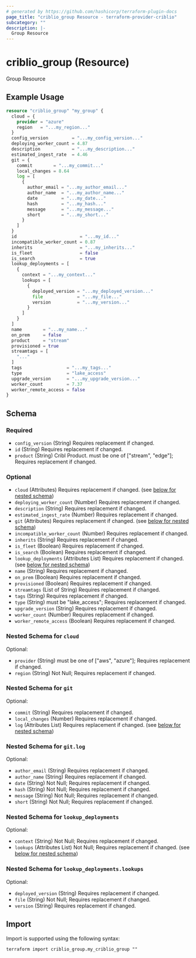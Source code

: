 ```yaml
---
# generated by https://github.com/hashicorp/terraform-plugin-docs
page_title: "criblio_group Resource - terraform-provider-criblio"
subcategory: ""
description: |-
  Group Resource
---
```


# criblio_group (Resource)

Group Resource

## Example Usage

```terraform
resource "criblio_group" "my_group" {
  cloud = {
    provider = "azure"
    region   = "...my_region..."
  }
  config_version         = "...my_config_version..."
  deploying_worker_count = 4.87
  description            = "...my_description..."
  estimated_ingest_rate  = 4.46
  git = {
    commit        = "...my_commit..."
    local_changes = 8.64
    log = [
      {
        author_email = "...my_author_email..."
        author_name  = "...my_author_name..."
        date         = "...my_date..."
        hash         = "...my_hash..."
        message      = "...my_message..."
        short        = "...my_short..."
      }
    ]
  }
  id                        = "...my_id..."
  incompatible_worker_count = 0.87
  inherits                  = "...my_inherits..."
  is_fleet                  = false
  is_search                 = true
  lookup_deployments = [
    {
      context = "...my_context..."
      lookups = [
        {
          deployed_version = "...my_deployed_version..."
          file             = "...my_file..."
          version          = "...my_version..."
        }
      ]
    }
  ]
  name        = "...my_name..."
  on_prem     = false
  product     = "stream"
  provisioned = true
  streamtags = [
    "..."
  ]
  tags                 = "...my_tags..."
  type                 = "lake_access"
  upgrade_version      = "...my_upgrade_version..."
  worker_count         = 7.37
  worker_remote_access = false
}
```

<!-- schema generated by tfplugindocs -->
## Schema

### Required

- `config_version` (String) Requires replacement if changed.
- `id` (String) Requires replacement if changed.
- `product` (String) Cribl Product. must be one of ["stream", "edge"]; Requires replacement if changed.

### Optional

- `cloud` (Attributes) Requires replacement if changed. (see [below for nested schema](#nestedatt--cloud))
- `deploying_worker_count` (Number) Requires replacement if changed.
- `description` (String) Requires replacement if changed.
- `estimated_ingest_rate` (Number) Requires replacement if changed.
- `git` (Attributes) Requires replacement if changed. (see [below for nested schema](#nestedatt--git))
- `incompatible_worker_count` (Number) Requires replacement if changed.
- `inherits` (String) Requires replacement if changed.
- `is_fleet` (Boolean) Requires replacement if changed.
- `is_search` (Boolean) Requires replacement if changed.
- `lookup_deployments` (Attributes List) Requires replacement if changed. (see [below for nested schema](#nestedatt--lookup_deployments))
- `name` (String) Requires replacement if changed.
- `on_prem` (Boolean) Requires replacement if changed.
- `provisioned` (Boolean) Requires replacement if changed.
- `streamtags` (List of String) Requires replacement if changed.
- `tags` (String) Requires replacement if changed.
- `type` (String) must be "lake_access"; Requires replacement if changed.
- `upgrade_version` (String) Requires replacement if changed.
- `worker_count` (Number) Requires replacement if changed.
- `worker_remote_access` (Boolean) Requires replacement if changed.

<a id="nestedatt--cloud"></a>
### Nested Schema for `cloud`

Optional:

- `provider` (String) must be one of ["aws", "azure"]; Requires replacement if changed.
- `region` (String) Not Null; Requires replacement if changed.


<a id="nestedatt--git"></a>
### Nested Schema for `git`

Optional:

- `commit` (String) Requires replacement if changed.
- `local_changes` (Number) Requires replacement if changed.
- `log` (Attributes List) Requires replacement if changed. (see [below for nested schema](#nestedatt--git--log))

<a id="nestedatt--git--log"></a>
### Nested Schema for `git.log`

Optional:

- `author_email` (String) Requires replacement if changed.
- `author_name` (String) Requires replacement if changed.
- `date` (String) Not Null; Requires replacement if changed.
- `hash` (String) Not Null; Requires replacement if changed.
- `message` (String) Not Null; Requires replacement if changed.
- `short` (String) Not Null; Requires replacement if changed.



<a id="nestedatt--lookup_deployments"></a>
### Nested Schema for `lookup_deployments`

Optional:

- `context` (String) Not Null; Requires replacement if changed.
- `lookups` (Attributes List) Not Null; Requires replacement if changed. (see [below for nested schema](#nestedatt--lookup_deployments--lookups))

<a id="nestedatt--lookup_deployments--lookups"></a>
### Nested Schema for `lookup_deployments.lookups`

Optional:

- `deployed_version` (String) Requires replacement if changed.
- `file` (String) Not Null; Requires replacement if changed.
- `version` (String) Requires replacement if changed.

## Import

Import is supported using the following syntax:

```shell
terraform import criblio_group.my_criblio_group ""
```
